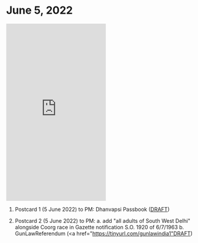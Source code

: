 # June 5, 2022

<iframe src="https://www.facebook.com/plugins/video.php?height=476&href=https%3A%2F%2Fwww.facebook.com%2Fvinamr.sachdeva.7%2Fvideos%2F793110651678171%2F&show_text=false&width=267&t=0" width="267" height="476" style="border:none;overflow:hidden" scrolling="no" frameborder="0" allowfullscreen="true" allow="autoplay; clipboard-write; encrypted-media; picture-in-picture; web-share" allowFullScreen="true"></iframe>

1. Postcard 1 (5 June 2022) to PM: Dhanvapsi Passbook (<a href="https://tinyurl.com/khanij1">DRAFT</a>)

2. Postcard 2 (5 June 2022) to PM: 
a. add "all adults of South West Delhi" alongside Coorg race in Gazette notification S.O. 1920 of 6/7/1963
b. GunLawReferendum (<a href="https://tinyurl.com/gunlawindia1"DRAFT</a>)

